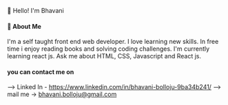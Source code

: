  👋 Hello!
  I'm Bhavani     

   ####  📖 About Me
   
   I'm a self taught front end web developer.
   I love learning new skills.
   In free time i enjoy reading books and solving coding challenges.
   I'm currently learning react js.
   Ask me about HTML, CSS, Javascript and React js.
   
  #### you can contact me on
  
  --> Linked In - https://www.linkedin.com/in/bhavani-bolloju-9ba34b241/
  --> mail me -> bhavani.bolloju@gmail.com
  
      
   
   
   

 

